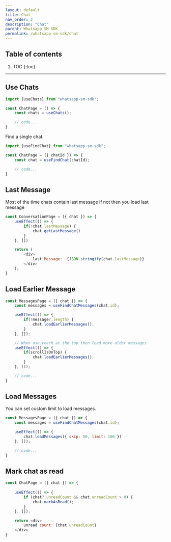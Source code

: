 ```yaml
---
layout: default
title: Chat
nav_order: 2
description: "Chat"
parent: Whatsapp SM SDK
permalink: /whatsapp-sm-sdk/chat
---
```


## Table of contents

1. TOC
{:toc}

---

## Use Chats
```js
import {useChats} from "whatsapp-sm-sdk";

const ChatPage = () => {
    const chats = useChats();

    // code...
}
```

Find a single chat.
```js
import {useFindChat} from "whatsapp-sm-sdk";

const ChatPage = ({ chatId }) => {
    const chat = useFindChat(chatId);

    // code...
}
```


## Last Message

Most of the time chats contain last message if not then you load last message

```js
const ConversationPage = ({ chat }) => {
    useEffect(() => {
        if(!chat.lastMessage) {
            chat.getLastMessage()
        }
    }, [])

    return (
        <div>
            last Message:  {JSON.stringify(chat.lastMessage)}
        </div>
    );
}
```

## Load Earlier Message

```js
const MessagesPage = ({ chat }) => {
    const messages = useFindChatMessages(chat.id);

    useEffect(() => {
        if(!message?.length) {
            chat.loadEarlierMessages();
        }
    }, []);

    // When use reach at the top then load more older messages
    useEffect(() => {
        if(scrollIsOnTop) {
            chat.loadEarlierMessages();
        }
    }, []);

    // code...
}
```

## Load Messages

You can set custom limit to load messages.

```js
const MessagesPage = ({ chat }) => {
    const messages = useFindChatMessages(chat.id);

    useEffect(() => {
        chat.loadMessages({ skip: 50, limit: 100 })
    }, []);

    // code...
}
```

## Mark chat as read

```js
const ChatPage = ({ chat }) => {
    
    useEffect(() => {
        if (chat?.unreadCount && chat.unreadCount > 0) {
            chat.markAsRead();
        }
    }, []);

    return <div>
        unread count: {chat.unreadCount}
    </div>
}
```